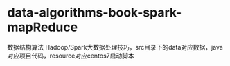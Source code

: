 # data-algorithms-book-spark-mapReduce
数据结构算法 Hadoop/Spark大数据处理技巧，src目录下的data对应数据，java对应项目代码，resource对应centos7启动脚本
